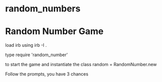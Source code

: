 # random_numbers
<h1>Random Number Game</h1>

load irb using irb -I .

type require 'random_number'

to start the game and instantiate the class random = RandomNumber.new

Follow the prompts, you have 3 chances
